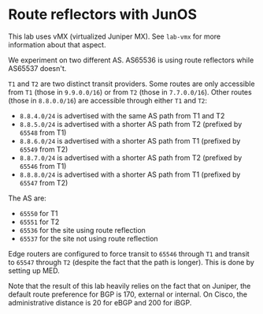 Route reflectors with JunOS
===========================

This lab uses vMX (virtualized Juniper MX). See `lab-vmx` for more
information about that aspect.

We experiment on two different AS. AS65536 is using route reflectors
while AS65537 doesn't.

`T1` and `T2` are two distinct transit providers. Some routes are only
accessible from `T1` (those in `9.9.0.0/16`) or from `T2` (those in
`7.7.0.0/16`). Other routes (those in `8.8.0.0/16`) are accessible
through either `T1` and `T2`:

 - `8.8.4.0/24` is advertised with the same AS path from T1 and T2
 - `8.8.5.0/24` is advertised with a shorter AS path from T2 (prefixed by `65548` from T1)
 - `8.8.6.0/24` is advertised with a shorter AS path from T1 (prefixed by `65549` from T2)
 - `8.8.7.0/24` is advertised with a shorter AS path from T2 (prefixed by `65546` from T1)
 - `8.8.8.0/24` is advertised with a shorter AS path from T1 (prefixed by `65547` from T2)

The AS are:

 - `65550` for T1
 - `65551` for T2
 - `65536` for the site using route reflection
 - `65537` for the site not using route reflection

Edge routers are configured to force transit to `65546` through `T1`
and transit to `65547` through `T2` (despite the fact that the path is
longer). This is done by setting up MED.

Note that the result of this lab heavily relies on the fact that on
Juniper, the default route preference for BGP is 170, external or
internal. On Cisco, the administrative distance is 20 for eBGP and 200
for iBGP.

